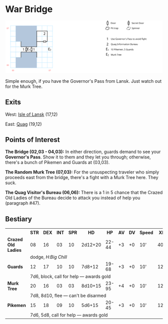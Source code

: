 # War Bridge

[![map](war-bridge.svg)](war-bridge.svg)

Simple enough, if you have the Governor's Pass from Lansk. Just watch out for the Murk Tree.

## Exits

West: [Isle of Lansk](dilmun.md) (17,12)

East: [Quag](dilmun.md) (19,12)

## Points of Interest

**The Bridge (02,03 - 04,03):** In either direction, guards demand to see your **Governor's Pass**. Show it to them and they let you through; otherwise, there's a bunch of Pikemen and Guards at (03,03).

**The Random Murk Tree (07,03):** For the unsuspecting traveler who simply proceeds east from the bridge, there's a fight with a Murk Tree here. They suck.

**The Quag Visitor's Bureau (06,06):** There is a 1 in 5 chance that the Crazed Old Ladies of the Bureau decide to attack you instead of help you (paragraph #47).

## Bestiary

<table>
  <tr>
    <th></th>
    <th>STR</th>
    <th>DEX</th>
    <th>INT</th>
    <th>SPR</th>
    <th>HD</th>
    <th>HP</th>
    <th>AV</th>
    <th>DV</th>
    <th>Speed</th>
    <th>XP</th>
  </tr>
  <tr>
    <td><b>Crazed Old Ladies</b></td>
    <td>08</td>
    <td>16</td>
    <td>03</td>
    <td>10</td>
    <td>2d12+20</td>
    <td>22-44</td>
    <td>+3</td>
    <td>+0</td>
    <td>10'</td>
    <td>40</td>
  </tr>
  <tr>
    <td></td>
    <td colspan=10>dodge, <i>H:Big Chill</i></td>
  </tr>
  <tr>
    <td><b>Guards</b></td>
    <td>12</td>
    <td>17</td>
    <td>10</td>
    <td>10</td>
    <td>7d8+12</td>
    <td>19-68</td>
    <td>+3</td>
    <td>+0</td>
    <td>10'</td>
    <td>120</td>
  </tr>
  <tr>
    <td></td>
    <td colspan=10>7d6, block, call for help — awards gold</td>
  </tr>
  <tr>
    <td><b>Murk Tree</b></td>
    <td>20</td>
    <td>16</td>
    <td>03</td>
    <td>03</td>
    <td>8d10+15</td>
    <td>23-95</td>
    <td>+4</td>
    <td>+0</td>
    <td>10'</td>
    <td>120</td>
  </tr>
  <tr>
    <td></td>
    <td colspan=10>7d8, 8d10, flee — can't be disarmed</td>
  </tr>
  <tr>
    <td><b>Pikemen</b></td>
    <td>15</td>
    <td>18</td>
    <td>09</td>
    <td>10</td>
    <td>5d6+15</td>
    <td>20-45</td>
    <td>+3</td>
    <td>+0</td>
    <td>10'</td>
    <td>120</td>
  </tr>
  <tr>
    <td></td>
    <td colspan=10>7d6, 5d8, call for help — awards gold</td>
  </tr>
</table>